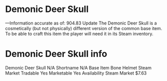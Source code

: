 # Demonic Deer Skull

—Information accurate as of: 904.83 Update
The Demonic Deer Skull is a cosmetically (but not physically) different version of the common base item. To be able to craft this item the player will need it in its Steam inventory.
# Demonic Deer Skull info

Demonic Deer Skull
N/A
Shortname
N/A
Base Item
Bone Helmet
Steam Market
Tradable
Yes
Marketable
Yes
Availability
Steam Market
$7.63
